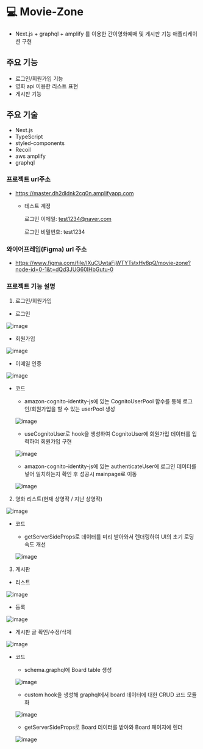 # 💻 Movie-Zone


* Next.js + graphql + amplify 를 이용한 간이영화예매 및 게시판 기능 애플리케이션 구현

## 주요 기능

* 로그인/회원가입 기능
* 영화 api 이용한 리스트 표현
* 게시판 기능

## 주요 기술

* Next.js
* TypeScript
* styled-components
* Recoil
* aws amplify
* graphql

### 프로젝트 url주소
- https://master.dh2dldnk2cq0n.amplifyapp.com

  * 테스트 계정 
    
    로그인 이메일: test1234@naver.com
    
    로그인 비밀번호: test1234

### 와이어프레임(Figma) url 주소
- https://www.figma.com/file/IXuCUwtaFjWTYTstxHv8pQ/movie-zone?node-id=0-1&t=dQd3JUG60IHbGutu-0

### 프로젝트 기능 설명

1. 로그인/회원가입
 
  * 로그인

![image](https://user-images.githubusercontent.com/91539013/232228850-c001802c-a437-4f78-b861-b945604a4289.png)

  * 회원가입

![image](https://user-images.githubusercontent.com/91539013/232228904-f71b1b32-b889-4976-8327-12471cd1501e.png)

  * 이메일 인증

![image](https://user-images.githubusercontent.com/91539013/232228932-a2213970-5973-4e17-a47b-4ab6f5dacac2.png)

 * 코드
    - amazon-cognito-identity-js에 있는 CognitoUserPool 함수를 통해 로그인/회원가입을 할 수 있는 userPool 생성
  
    ![image](https://user-images.githubusercontent.com/91539013/232319288-6927d692-38af-4b87-a918-87f8d0b7622d.png)
  
    - useCognitoUser로 hook을 생성하여 CognitoUser에 회원가입 데이터를 입력하여 회원가입 구현

    ![image](https://user-images.githubusercontent.com/91539013/232319590-3a0cc9cc-552a-435b-9878-b381b03a54ec.png)

    - amazon-cognito-identity-js에 있는 authenticateUser에 로그인 데이터를 넣어 일치하는지 확인 후 성공시 mainpage로 이동
    
    ![image](https://user-images.githubusercontent.com/91539013/232319838-0355d91c-afce-4537-aa62-4ba79bbdacd6.png)

2. 영화 리스트(현재 상영작 / 지난 상영작)

![image](https://user-images.githubusercontent.com/91539013/232229036-fb4cb166-6982-448a-9f52-0a40ba321624.png)

 * 코드

   - getServerSideProps로 데이터를 미리 받아와서 렌더링하여 UI의 초기 로딩 속도 개선

   ![image](https://user-images.githubusercontent.com/91539013/232650058-90be3fe0-8b68-44ac-8e57-16493dacbcca.png)
   
3. 게시판
 * 리스트
 
 ![image](https://user-images.githubusercontent.com/91539013/232319016-d17ee069-c35a-4414-978b-dede8769e7a5.png)

 * 등록
 
 ![image](https://user-images.githubusercontent.com/91539013/232319056-d5f9d0f3-483d-448d-84fe-31d9eaf9b6c1.png)


 * 게시판 글 확인/수정/삭제
 
 ![image](https://user-images.githubusercontent.com/91539013/232319099-d1ab3963-3230-4de1-8d7a-8e0c16e6a4a0.png)
 
 * 코드
 
   - schema.graphql에 Board table 생성
   
   ![image](https://user-images.githubusercontent.com/91539013/232652302-5405e545-6f76-412f-b7e1-5b59a31f1d3f.png)
   
   - custom hook을 생성해 graphql에서 board 데이터에 대한 CRUD 코드 모듈화
 
   ![image](https://user-images.githubusercontent.com/91539013/232652625-a9b3ece7-86ad-4f4d-9897-d8bd1a46cd85.png)
 
   - getServerSideProps로 Board 데이터를 받아와 Board 페이지에 렌더
 
   ![image](https://user-images.githubusercontent.com/91539013/232652470-96cb6035-e4ee-4ae1-b83c-d94c88624e26.png)
 
